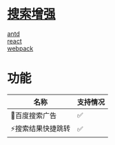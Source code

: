 # [搜索增强](https://greasyfork.org/zh-CN/scripts/457397-%E6%90%9C%E7%B4%A2%E5%BC%95%E6%93%8E%E5%A2%9E%E5%BC%BA/code)
[antd](https://github.com/ant-design/ant-design)  
[react](https://github.com/facebook/react)  
[webpack](https://github.com/webpack/webpack)
# 功能

| 名称         | 支持情况 |      
|------------|------|
| 🚫百度搜索广告   | ✅    |
| ⚡️搜索结果快捷跳转 | ✅    |
